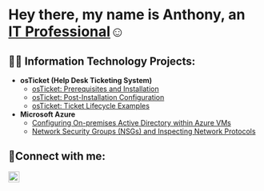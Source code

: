 <h1>Hey there, my name is Anthony, an <a href="https://linkedin.com/in/anthonyg0nzales">IT Professional</a>☺</h1>

<h2>👨‍💻 Information Technology Projects:</h2>

- <b>osTicket (Help Desk Ticketing System)</b>
  - [osTicket: Prerequisites and Installation](https://github.com/anth0nyg2003/osticket-prereqs)
  - [osTicket: Post-Installation Configuration](https://github.com/anth0nyg2003/post-install-config)
  - [osTicket: Ticket Lifecycle Examples](https://github.com/anth0nyg2003/ticket-lifecycle)
- <b>Microsoft Azure</b>
  - [Configuring On-premises Active Directory within Azure VMs](https://github.com/anth0nyg2003/configure-ad)
  - [Network Security Groups (NSGs) and Inspecting Network Protocols](https://github.com/anth0nyg2003/azure-network-protocols)

<h2>🤳Connect with me:</h2>


[<img align="left" alt="Anthony | LinkedIn" width="22px" src="https://cdn.jsdelivr.net/npm/simple-icons@v3/icons/linkedin.svg" />][linkedin]



[linkedin]: https://linkedin.com/in/anthonyg0nzales
